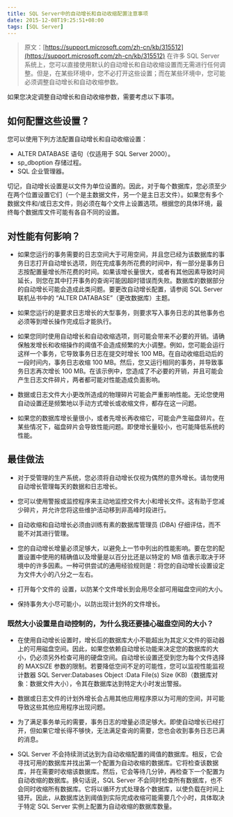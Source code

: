 ```yaml
---
title: SQL Server中的自动增长和自动收缩配置注意事项
date: 2015-12-08T19:25:51+08:00
tags: [SQL Server]
---
```


> 原文：[https://support.microsoft.com/zh-cn/kb/315512](https://support.microsoft.com/zh-cn/kb/315512)
> 在许多 SQL Server 系统上，您可以直接使用默认的自动增长和自动收缩设置而无需进行任何调整。但是，在某些环境中，您不必打开这些设置；而在某些环境中，您可能必须调整自动增长和自动收缩参数。

<!--more-->

如果您决定调整自动增长和自动收缩参数，需要考虑以下事项。

## 如何配置这些设置？

您可以使用下列方法配置自动增长和自动收缩设置：

* ALTER DATABASE 语句（仅适用于 SQL Server 2000）。
* sp_dboption 存储过程。
* SQL 企业管理器。

切记，自动增长设置是以文件为单位设置的。因此，对于每个数据库，您必须至少在两个位置设置它们（一个是主数据文件，另一个是主日志文件）。如果您有多个数据文件和/或日志文件，则必须在每个文件上设置选项。根据您的具体环境，最终每个数据库文件可能有各自不同的设置。

## 对性能有何影响？

* 如果您运行的事务需要的日志空间大于可用空间，并且您已经为该数据库的事务日志打开自动增长选项，则在完成事务所花费的时间中，有一部分是事务日志按配置量增长所花费的时间。如果该增长量很大，或者有其他因素导致时间延长，则您在其中打开事务的查询可能因超时错误而失败。数据库的数据部分的自动增长可能会造成此类问题。要更改自动增长配置，请参阅 SQL Server 联机丛书中的 “ALTER DATABASE”（更改数据库）主题。

* 如果您运行的是要求日志增长的大型事务，则要求写入事务日志的其他事务也必须等到增长操作完成后才能执行。

* 如果您同时使用自动增长和自动收缩选项，则可能会带来不必要的开销。请确保触发增长和收缩操作的阈值不会造成频繁的大小调整。例如，您可能会运行这样一个事务，它导致事务日志在提交时增长 100 MB。在自动收缩启动后的一段时间内，事务日志收缩 100 MB。然后，您又运行相同的事务，并导致事务日志再次增长 100 MB。在该示例中，您造成了不必要的开销，并且可能会产生日志文件碎片，两者都可能对性能造成负面影响。

* 数据或日志文件大小更改所造成的物理碎片可能会严重影响性能。无论您使用自动设置还是频繁地以手动方式增长或收缩文件，都存在这一问题。

* 如果您的数据库增长量很小，或者先增长再收缩它，可能会产生磁盘碎片。在某些情况下，磁盘碎片会导致性能问题。即使增长量较小，也可能降低系统的性能。

## 最佳做法

* 对于受管理的生产系统，您必须将自动增长仅视为偶然的意外增长。请勿使用自动增长管理每天的数据和日志增长。

* 您可以使用警报或监控程序来主动地监控文件大小和增长文件。这有助于您减少碎片，并允许您将这些维护活动移到非高峰时段进行。

* 自动收缩和自动增长必须由训练有素的数据库管理员 (DBA) 仔细评估，而不能不对其进行管理。

* 您的自动增长增量必须足够大，以避免上一节中列出的性能影响。要在您的配置设置中使用的精确值以及增量是以百分比还是以特定的 MB 值表示取决于环境中的许多因素。一种可供尝试的通用经验规则是：将您的自动增长设置设定为文件大小的八分之一左右。

* 打开每个文件的 <MAXSIZE> 设置，以防某个文件增长到会用尽全部可用磁盘空间的大小。

* 保持事务大小尽可能小，以防出现计划外的文件增长。

### 既然大小设置是自动控制的，为什么我还要操心磁盘空间的大小？

* 在使用自动增长设置时，增长后的数据库大小不能超出为其定义文件的驱动器上的可用磁盘空间。因此，如果您依赖自动增长功能来决定您的数据库的大小，仍必须另外检查可用的硬盘空间。自动增长设置还受到您为每个文件选择的 MAXSIZE 参数的限制。若要降低空间不足的可能性，您可以监视性能监视计数器 SQL Server:Databases Object :Data File(s) Size (KB)（数据库对象：数据文件大小），令其在数据库达到特定大小时发出警报。

* 数据或日志文件的计划外增长会占用其他应用程序原以为可用的空间，并可能导致这些其他应用程序出现问题。

* 为了满足事务单元的需要，事务日志的增量必须足够大。即使自动增长已经打开，但如果它增长得不够快，无法满足查询的需要，您也会收到事务日志已满的消息。

* SQL Server 不会持续测试达到为自动收缩配置的阈值的数据库。相反，它会寻找可用的数据库并找出第一个配置为自动收缩的数据库。它将检查该数据库，并在需要时收缩该数据库。然后，它会等待几分钟，再检查下一个配置为自动收缩的数据库。换句话说，SQL Server 不会同时检查所有数据库，也不会同时收缩所有数据库。它将以循环方式处理各个数据库，以使负载在时间上错开。因此，从数据库达到阈值到实际完成收缩可能需要几个小时，具体取决于特定 SQL Server 实例上配置为自动收缩的数据库数量。